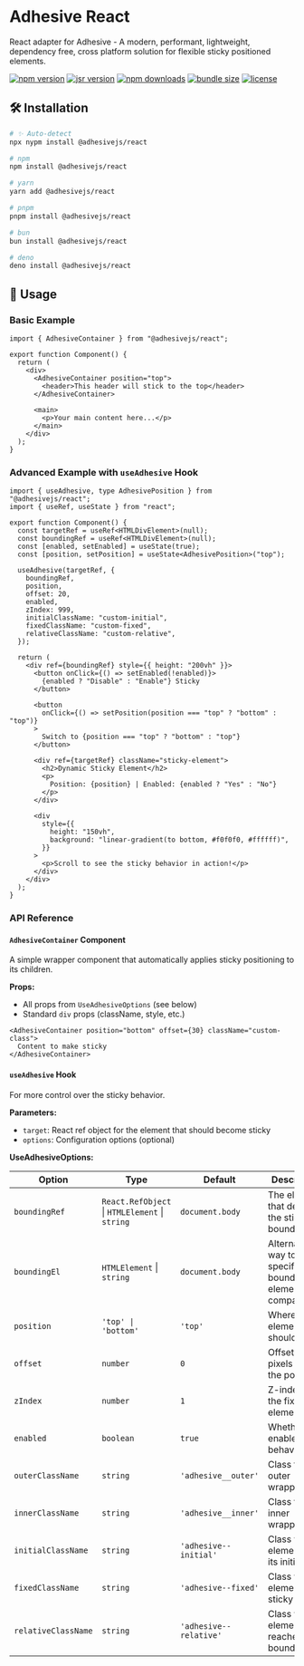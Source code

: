 # Adhesive React

React adapter for Adhesive - A modern, performant, lightweight, dependency free, cross platform solution for flexible sticky positioned elements.

[![npm version](https://img.shields.io/npm/v/@adhesivejs/react?color=4c207d)](https://npmjs.com/package/@adhesivejs/react)
[![jsr version](https://img.shields.io/jsr/v/@adhesivejs/react?color=4c207d)](https://jsr.io/@adhesivejs/react)
[![npm downloads](https://img.shields.io/npm/dm/@adhesivejs/react?color=4c207d)](https://npm.chart.dev/@adhesivejs/react)
[![bundle size](https://img.shields.io/bundlephobia/minzip/@adhesivejs/react?color=4c207d)](https://bundlephobia.com/package/@adhesivejs/react)
[![license](https://img.shields.io/github/license/adhesivejs/adhesive?color=4c207d)](https://github.com/adhesivejs/adhesive/blob/main/LICENSE)

## 🛠️ Installation

```sh
# ✨ Auto-detect
npx nypm install @adhesivejs/react

# npm
npm install @adhesivejs/react

# yarn
yarn add @adhesivejs/react

# pnpm
pnpm install @adhesivejs/react

# bun
bun install @adhesivejs/react

# deno
deno install @adhesivejs/react
```

## 🎨 Usage

### Basic Example

```tsx
import { AdhesiveContainer } from "@adhesivejs/react";

export function Component() {
  return (
    <div>
      <AdhesiveContainer position="top">
        <header>This header will stick to the top</header>
      </AdhesiveContainer>

      <main>
        <p>Your main content here...</p>
      </main>
    </div>
  );
}
```

### Advanced Example with `useAdhesive` Hook

```tsx
import { useAdhesive, type AdhesivePosition } from "@adhesivejs/react";
import { useRef, useState } from "react";

export function Component() {
  const targetRef = useRef<HTMLDivElement>(null);
  const boundingRef = useRef<HTMLDivElement>(null);
  const [enabled, setEnabled] = useState(true);
  const [position, setPosition] = useState<AdhesivePosition>("top");

  useAdhesive(targetRef, {
    boundingRef,
    position,
    offset: 20,
    enabled,
    zIndex: 999,
    initialClassName: "custom-initial",
    fixedClassName: "custom-fixed",
    relativeClassName: "custom-relative",
  });

  return (
    <div ref={boundingRef} style={{ height: "200vh" }}>
      <button onClick={() => setEnabled(!enabled)}>
        {enabled ? "Disable" : "Enable"} Sticky
      </button>

      <button
        onClick={() => setPosition(position === "top" ? "bottom" : "top")}
      >
        Switch to {position === "top" ? "bottom" : "top"}
      </button>

      <div ref={targetRef} className="sticky-element">
        <h2>Dynamic Sticky Element</h2>
        <p>
          Position: {position} | Enabled: {enabled ? "Yes" : "No"}
        </p>
      </div>

      <div
        style={{
          height: "150vh",
          background: "linear-gradient(to bottom, #f0f0f0, #ffffff)",
        }}
      >
        <p>Scroll to see the sticky behavior in action!</p>
      </div>
    </div>
  );
}
```

### API Reference

#### `AdhesiveContainer` Component

A simple wrapper component that automatically applies sticky positioning to its children.

**Props:**

- All props from `UseAdhesiveOptions` (see below)
- Standard `div` props (className, style, etc.)

```tsx
<AdhesiveContainer position="bottom" offset={30} className="custom-class">
  Content to make sticky
</AdhesiveContainer>
```

#### `useAdhesive` Hook

For more control over the sticky behavior.

**Parameters:**

- `target`: React ref object for the element that should become sticky
- `options`: Configuration options (optional)

**UseAdhesiveOptions:**

| Option              | Type                                           | Default                | Description                                                     |
| ------------------- | ---------------------------------------------- | ---------------------- | --------------------------------------------------------------- |
| `boundingRef`       | `React.RefObject` \| `HTMLElement` \| `string` | `document.body`        | The element that defines the sticky boundaries                  |
| `boundingEl`        | `HTMLElement` \| `string`                      | `document.body`        | Alternative way to specify bounding element (for compatibility) |
| `position`          | `'top' \| 'bottom'`                            | `'top'`                | Where the element should stick                                  |
| `offset`            | `number`                                       | `0`                    | Offset in pixels from the position                              |
| `zIndex`            | `number`                                       | `1`                    | Z-index for the fixed element                                   |
| `enabled`           | `boolean`                                      | `true`                 | Whether to enable sticky behavior                               |
| `outerClassName`    | `string`                                       | `'adhesive__outer'`    | Class for the outer wrapper                                     |
| `innerClassName`    | `string`                                       | `'adhesive__inner'`    | Class for the inner wrapper                                     |
| `initialClassName`  | `string`                                       | `'adhesive--initial'`  | Class when element is in its initial state                      |
| `fixedClassName`    | `string`                                       | `'adhesive--fixed'`    | Class when element is sticky                                    |
| `relativeClassName` | `string`                                       | `'adhesive--relative'` | Class when element reaches its boundary                         |
